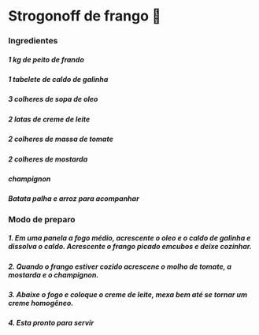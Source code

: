 # Strogonoff de frango :chicken:



### Ingredientes

##### 1 kg de peito de frando

##### 1 tabelete de caldo de galinha

##### 3 colheres de sopa de oleo

##### 2 latas de creme de leite

##### 2 colheres de massa de tomate

##### 2 colheres de mostarda

##### champignon

##### Batata palha e arroz para acompanhar



### Modo de preparo

##### 1. Em uma panela a fogo médio, acrescente o oleo e o caldo de galinha e dissolva o caldo. Acrescente o frango picado emcubos e deixe cozinhar.

##### 2. Quando o frango estiver cozido acrescene o molho de tomate, a mostarda e o champignon.

##### 3. Abaixe o fogo e coloque o creme de leite, mexa bem até se tornar um creme homogêneo.

##### 4. Esta pronto para servir





